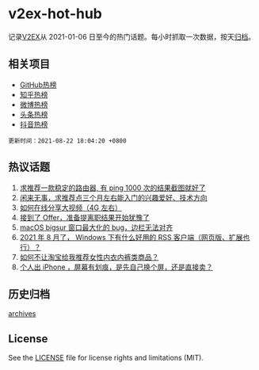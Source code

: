 # v2ex-hot-hub

 记录[V2EX](https://www.v2ex.com/)从 2021-01-06 日至今的热门话题。每小时抓取一次数据，按天[归档](archives)。
 
 ## 相关项目

- [GitHub热榜](https://github.com/snaildev/github-hot-hub)
- [知乎热榜](https://github.com/snaildev/zhihu-hot-hub)
- [微博热榜](https://github.com/snaildev/weibo-hot-hub)
- [头条热榜](https://github.com/snaildev/toutiao-hot-hub)
- [抖音热榜](https://github.com/snaildev/douyin-hot-hub)


 `更新时间：2021-08-22 18:04:20 +0800`

## 热议话题

1. [求推荐一款稳定的路由器, 有 ping 1000 次的结果截图就好了](https://www.v2ex.com/t/797204)
1. [闲来无事，求推荐点三个月左右能入门的兴趣爱好、技术方向](https://www.v2ex.com/t/797247)
1. [如何在线分享大视频（4G 左右）](https://www.v2ex.com/t/797251)
1. [接到了 Offer，准备提离职结果开始犹豫了](https://www.v2ex.com/t/797236)
1. [macOS bigsur 窗口最大化的 bug，边栏无法对齐](https://www.v2ex.com/t/797211)
1. [2021 年 8 月了， Windows 下有什么好用的 RSS 客户端（网页版、扩展也行）？](https://www.v2ex.com/t/797265)
1. [如何不让淘宝给我推荐女性内衣内裤类商品？](https://www.v2ex.com/t/797308)
1. [个人出 iPhone ，屏幕有划痕，是先自己换个屏，还是直接卖？](https://www.v2ex.com/t/797255)

## 历史归档

[archives](archives)

## License

See the [LICENSE](LICENSE) file for license rights and limitations (MIT).
